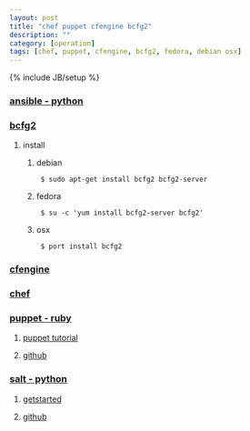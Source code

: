```yaml
---
layout: post
title: "chef puppet cfengine bcfg2"
description: ""
category: [operation]
tags: [chef, puppet, cfengine, bcfg2, fedora, debian osx]
---
```

{% include JB/setup %}


### [ansible - python](http://www.ansible.com/home)

### [bcfg2](http://bcfg2.org/)

1. install

	1. debian

			$ sudo apt-get install bcfg2 bcfg2-server

	1. fedora

			$ su -c 'yum install bcfg2-server bcfg2'

	1. osx

			$ port install bcfg2

### [cfengine](http://cfengine.com/)

### [chef](https://www.chef.io/chef/)

### [puppet - ruby](https://puppetlabs.com/)

1. [puppet tutorial](http://www.example42.com/tutorials/PuppetTutorial/#slide-0)

1. [github](https://github.com/puppetlabs/puppet)

### [salt - python](http://saltstack.com/community/)

1. [getstarted](http://docs.saltstack.com/en/getstarted/)

1. [github](https://github.com/saltstack/salt)